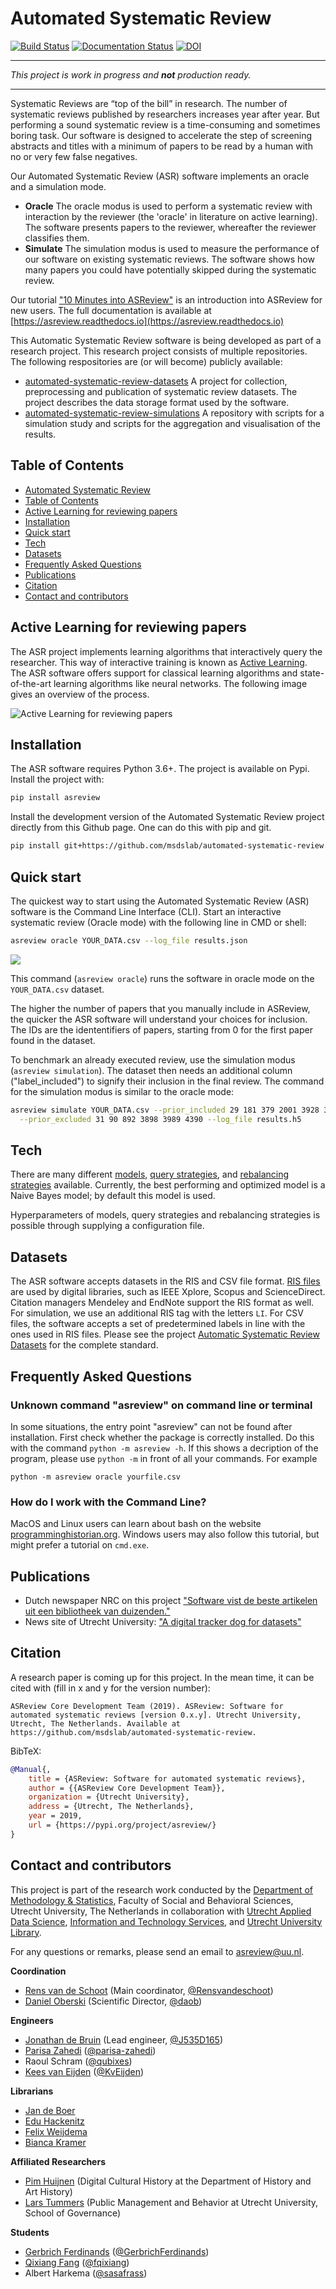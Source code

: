 # Automated Systematic Review

[![Build Status](https://travis-ci.com/msdslab/automated-systematic-review.svg?branch=master)](https://travis-ci.com/msdslab/automated-systematic-review) [![Documentation Status](https://readthedocs.org/projects/asreview/badge/?version=latest)](https://asreview.readthedocs.io/en/latest/?badge=latest) [![DOI](https://zenodo.org/badge/DOI/10.5281/zenodo.3345592.svg)](https://doi.org/10.5281/zenodo.3345592)



--- 

*This project is work in progress and **not** production ready.*

---

Systematic Reviews are “top of the bill” in research. The number of systematic
reviews published by researchers increases year after year. But performing a
sound systematic review is a time-consuming and sometimes boring task. Our
software is designed to accelerate the step of screening abstracts and titles
with a minimum of papers to be read by a human with no or very few false negatives.

Our Automated Systematic Review (ASR) software implements an oracle and a
simulation mode.

- **Oracle** The oracle modus is used to perform a systematic review with
  interaction by the reviewer (the 'oracle' in literature on active learning).
  The software presents papers to the reviewer, whereafter the reviewer classifies them.
- **Simulate** The simulation modus is used to measure the performance of our
  software on existing systematic reviews. The software shows how many
  papers you could have potentially skipped during the systematic review.

Our tutorial ["10 Minutes into ASReview"](https://asreview.readthedocs.io/en/latest/10minutes_asreview.html) is an introduction into ASReview for new users. The full documentation is available at [https://asreview.readthedocs.io](https://asreview.readthedocs.io)

This Automatic Systematic Review software is being developed as part of a
research project. This research project consists of multiple repositories. The
following respositories are (or will become) publicly available:

- [automated-systematic-review-datasets](https://github.com/msdslab/automated-systematic-review-datasets) A project for collection, preprocessing and publication of systematic review datasets. The project describes the  data storage format used by the software.
- [automated-systematic-review-simulations](https://github.com/msdslab/automated-systematic-review-simulations) A repository with scripts for a simulation study and scripts for the aggregation and visualisation of the results.


## Table of Contents

* [Automated Systematic Review](#automated-systematic-review)
* [Table of Contents](#table-of-contents)
* [Active Learning for reviewing papers](#active-learning-for-reviewing-papers)
* [Installation](#installation)
* [Quick start](#quick-start)
* [Tech](#tech)
* [Datasets](#datasets)
* [Frequently Asked Questions](#frequently-asked-questions)
* [Publications](#publications)
* [Citation](#citation)
* [Contact and contributors](#contact-and-contributors)

## Active Learning for reviewing papers

The ASR project implements learning algorithms that interactively query the
researcher. This way of interactive training is known as
[Active Learning](https://en.wikipedia.org/wiki/Active_learning_(machine_learning)).
The ASR software offers support for classical learning algorithms and
state-of-the-art learning algorithms like neural networks. The following image
gives an overview of the process.

![Active Learning for reviewing papers](https://github.com/msdslab/automated-systematic-review/blob/master/images/deepreview.png?raw=true)


## Installation

The ASR software requires Python 3.6+. The project is available on Pypi. Install the 
project with:

```bash 
pip install asreview
```

Install the development version of the Automated Systematic Review project directly 
from this Github page. One can do this with pip and git.

``` bash
pip install git+https://github.com/msdslab/automated-systematic-review.git
```

## Quick start

The quickest way to start using the Automated Systematic Review (ASR) software is
the Command Line Interface (CLI). 
Start an interactive systematic review (Oracle mode) with the following line in CMD or shell:

``` sh
asreview oracle YOUR_DATA.csv --log_file results.json
```

![](docs/gifs/fancy-cli.gif)

This command (`asreview oracle`) runs the software in oracle mode on the 
`YOUR_DATA.csv` dataset. 

The higher the number of papers that you manually include in ASReview,
the quicker the ASR software will understand your choices for inclusion.
The IDs are the idententifiers of papers, starting from
0 for the first paper found in the dataset.

To benchmark an already executed review, use the simulation modus (`asreview simulation`).
The dataset then needs an additional column ("label_included") to signify their inclusion
in the final review. The command for the simulation modus is similar to the oracle
mode:

``` sh
asreview simulate YOUR_DATA.csv --prior_included 29 181 379 2001 3928 3929 4547 \
  --prior_excluded 31 90 892 3898 3989 4390 --log_file results.h5
```

## Tech

There are many different [models](https://asreview.readthedocs.io/en/latest/models.html), [query strategies](https://asreview.readthedocs.io/en/latest/query_strategies.html),
and [rebalancing strategies](https://asreview.readthedocs.io/en/latest/balance_strategies.html) available.
Currently, the best performing and optimized model is a Naive Bayes model; by default this model is used.

Hyperparameters of models, query strategies and rebalancing strategies is possible through supplying a configuration file.

## Datasets

The ASR software accepts datasets in the RIS and CSV file format. [RIS
files](https://en.wikipedia.org/wiki/RIS_(file_format)) are used by digital
libraries, such as IEEE Xplore, Scopus and ScienceDirect. Citation managers
Mendeley and EndNote support the RIS format as well. For simulation, we use an
additional RIS tag with the letters `LI`. For CSV files, the software accepts
a set of predetermined labels in line with the ones used in RIS files. Please
see the project [Automatic Systematic Review
Datasets](https://github.com/msdslab/automated-systematic-review-datasets) for
the complete standard.

## Frequently Asked Questions

### Unknown command "asreview" on command line or terminal

In some situations, the entry point "asreview" can not be found after
installation. First check whether the package is correctly installed. Do this
with the command `python -m asreview -h`. If this shows a decription of the
program, please use `python -m` in front of all your commands. For example 

```
python -m asreview oracle yourfile.csv
```

### How do I work with the Command Line?

MacOS and Linux users can learn about bash on the website
[programminghistorian.org](https://programminghistorian.org/en/lessons/intro-to-bash).
Windows users may also follow this tutorial, but might prefer a tutorial on
`cmd.exe`.

## Publications

- Dutch newspaper NRC on this project ["Software vist de beste artikelen uit een bibliotheek van duizenden."](https://www.nrc.nl/nieuws/2019/01/14/software-vist-de-beste-artikelen-eruit-a3628952)
- News site of Utrecht University: ["A digital tracker dog for datasets"
](https://www.dub.uu.nl/en/depth/digital-tracker-dog-datasets)


## Citation

A research paper is coming up for this project. In the mean time, it can be cited with (fill in x and y for the version number):

```
ASReview Core Development Team (2019). ASReview: Software for automated systematic reviews [version 0.x.y]. Utrecht University, Utrecht, The Netherlands. Available at https://github.com/msdslab/automated-systematic-review.
```

BibTeX:

```bibtex
@Manual{,
    title = {ASReview: Software for automated systematic reviews},
    author = {{ASReview Core Development Team}},
    organization = {Utrecht University},
    address = {Utrecht, The Netherlands},
    year = 2019,
    url = {https://pypi.org/project/asreview/}
} 
```


## Contact and contributors

This project is part of the research work conducted by the [Department of
Methodology & Statistics](https://www.uu.nl/en/organisation/faculty-of-social-and-behavioural-sciences/about-the-faculty/departments/methodology-statistics), Faculty of Social and Behavioral Sciences, Utrecht
University, The Netherlands in collaboration with [Utrecht Applied Data Science](https://www.uu.nl/en/research/applied-data-science), 
[Information and Technology Services](https://www.uu.nl/en/organisation/information-and-technology-services-its), and [Utrecht University Library](https://www.uu.nl/en/university-library).

For any questions or remarks, please send an email to asreview@uu.nl.

**Coordination**
- [Rens van de Schoot](https://www.rensvandeschoot.com) (Main coordinator, [@Rensvandeschoot](https://github.com/Rensvandeschoot))
- [Daniel Oberski](https://www.uu.nl/staff/DLOberski) (Scientific Director, [@daob](https://github.com/daob))

**Engineers** 
- [Jonathan de Bruin](https://www.uu.nl/staff/JdeBruin1) (Lead engineer, [@J535D165](https://github.com/J535D165))
- [Parisa Zahedi](https://www.linkedin.com/in/parisa-zahedi-28b17148/) ([@parisa-zahedi](https://github.com/parisa-zahedi))
- Raoul Schram ([@qubixes](https://github.com/qubixes))
- [Kees van Eijden](https://www.uu.nl/staff/CJvanEijden) ([@KvEijden](https://github.com/KvEijden))

**Librarians**
- [Jan de Boer](https://www.uu.nl/staff/JdeBoer) 
- [Edu Hackenitz](https://www.uu.nl/staff/EJMHackenitz)
- [Felix Weijdema](https://www.uu.nl/staff/FPWeijdema)
- [Bianca Kramer](https://www.uu.nl/staff/BMRKramer) 

**Affiliated Researchers**
- [Pim Huijnen](https://www.uu.nl/staff/PHuijnen) (Digital Cultural History at the Department of History and Art History)
- [Lars Tummers](https://www.uu.nl/staff/LGTummers) (Public Management and Behavior at Utrecht University, School of Governance)

**Students**
- [Gerbrich Ferdinands](https://www.linkedin.com/in/gerbrich-ferdinands-a21838b8) ([@GerbrichFerdinands](https://github.com/GerbrichFerdinands))
- [Qixiang Fang](https://www.uu.nl/staff/QFang) ([@fqixiang](https://github.com/fqixiang))
- Albert Harkema ([@sasafrass](https://github.com/sasafrass))

